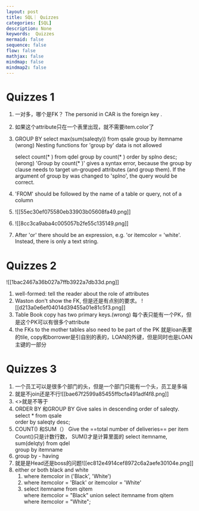 ```yaml
---
layout: post
title: SQL｜ Quizzes
categories: [SQL]
description: None
keywords:  Quizzes
mermaid: false
sequence: false
flow: false
mathjax: false
mindmap: false
mindmap2: false
---
```

# Quizzes 1
1. 一对多，哪个是FK？ The personid in CAR is the foreign key .
2. 如果这个attribute只在一个表里出现，就不需要item.color了
3. GROUP BY
    select max(sum(saleqty)) from qsale group by itemname (wrong)
    Nesting functions for 'group by' data is not allowed
    
    select count(* ) from qdel group by count(* ) order by splno desc;(wrong)
    'Group by count(* )' gives a syntax error, because the group by clause needs to target un-grouped attributes (and group them).
    If the argument of group by was changed to 'splno', the query would be correct.
4. 'FROM' should be followed by the name of a table or query, not of a column
5. ![[55ec30ef075580eb33903b05608fa49.png]]
6. ![[8cc3ca9aba4c005057b2fe55c135149.png]]
7. After 'or' there should be an expression, e.g. 'or itemcolor = 'white'. Instead, there is only a text string.

# Quizzes 2
![[1bac2467a36b027a7ffb3922a7db33d.png]]
1. well-formed:  tell the reader about the role of attributes
2. Waston don't show the FK, 但是还是有点别的要求。
![[d213a0e6ef04014d39455a01e81c5f3.png]]
3. Table Book copy has two primary keys.(wrong)
    每个表只能有一个PK，但是这个PK可以有很多个attribute
4. the FKs to the mother tables also need to be part of the PK
    就是loan表里的tile, copy和borrower是引自别的表的，LOAN的外键，但是同时也是LOAN主键的一部分
# Quizzes 3
1. 一个员工可以是很多个部门的头，但是一个部门只能有一个头，员工是多端
2. 就是不join还是不行![[bae67f2599a85455ffbcfa491adf4f8.png]]
3. <>就是不等于
4. ORDER BY 和GROUP BY
     Give sales in descending order of saleqty.
     select * from qsale  
     order by saleqty desc;
5.  COUNT() 和SUM（）
     Give the ==total number of deliveries== per item
     Count()只是计数行数， SUM()才是计算里面的
     select itemname, sum(delqty) from qdel  <br>group by itemname
6. group by - having
7. 就是是Head还是boss的问题![[ec812e4914cef8972c6a2aefe30104e.png]]
8. either or both black and white
     1. where itemcolor in ('Black', 'White')
     2. where itemcolor = 'Black' or itemcolor = 'White'
     3. select itemname from qitem  
        where itemcolor = "Black"
        union
        select itemname from qitem  
        where itemcolor = "White";
